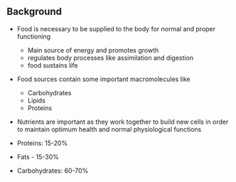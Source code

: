 ## Background
- Food is necessary to be supplied to the body for normal and proper functioning
	- Main source of energy and promotes growth
	- regulates body processes like assimilation and digestion
	- food sustains life
- Food sources contain some important macromolecules like 
	- Carbohydrates
	- Lipids
	- Proteins
- Nutrients are important as they work together to build new cells in order to maintain optimum health and normal physiological functions

- Proteins: 15-20%
- Fats - 15-30%
- Carbohydrates: 60-70%



